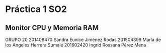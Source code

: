 # Práctica 1 SO2 
## Monitor CPU y Memoria RAM
GRUPO 20
201408470 Sandra Eunice Jiménez Rodas
201504399 María de los Angeles Herrera Sumalé
201602420 Ingrid Rossana Pérez Mena
